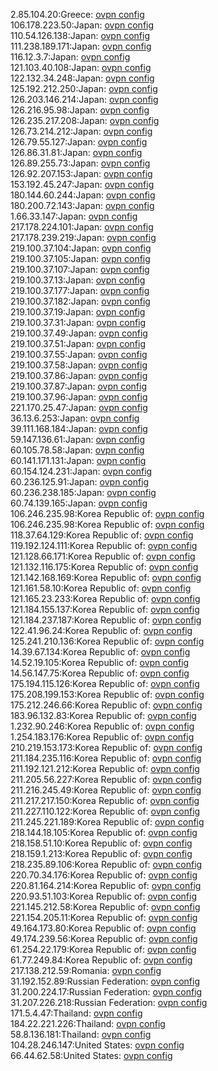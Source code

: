 2.85.104.20:Greece: [ovpn config](vpn/2_85_104_20.ovpn)  
106.178.223.50:Japan: [ovpn config](vpn/106_178_223_50.ovpn)  
110.54.126.138:Japan: [ovpn config](vpn/110_54_126_138.ovpn)  
111.238.189.171:Japan: [ovpn config](vpn/111_238_189_171.ovpn)  
116.12.3.7:Japan: [ovpn config](vpn/116_12_3_7.ovpn)  
121.103.40.108:Japan: [ovpn config](vpn/121_103_40_108.ovpn)  
122.132.34.248:Japan: [ovpn config](vpn/122_132_34_248.ovpn)  
125.192.212.250:Japan: [ovpn config](vpn/125_192_212_250.ovpn)  
126.203.146.214:Japan: [ovpn config](vpn/126_203_146_214.ovpn)  
126.216.95.98:Japan: [ovpn config](vpn/126_216_95_98.ovpn)  
126.235.217.208:Japan: [ovpn config](vpn/126_235_217_208.ovpn)  
126.73.214.212:Japan: [ovpn config](vpn/126_73_214_212.ovpn)  
126.79.55.127:Japan: [ovpn config](vpn/126_79_55_127.ovpn)  
126.86.31.81:Japan: [ovpn config](vpn/126_86_31_81.ovpn)  
126.89.255.73:Japan: [ovpn config](vpn/126_89_255_73.ovpn)  
126.92.207.153:Japan: [ovpn config](vpn/126_92_207_153.ovpn)  
153.192.45.247:Japan: [ovpn config](vpn/153_192_45_247.ovpn)  
180.144.60.244:Japan: [ovpn config](vpn/180_144_60_244.ovpn)  
180.200.72.143:Japan: [ovpn config](vpn/180_200_72_143.ovpn)  
1.66.33.147:Japan: [ovpn config](vpn/1_66_33_147.ovpn)  
217.178.224.101:Japan: [ovpn config](vpn/217_178_224_101.ovpn)  
217.178.239.219:Japan: [ovpn config](vpn/217_178_239_219.ovpn)  
219.100.37.104:Japan: [ovpn config](vpn/219_100_37_104.ovpn)  
219.100.37.105:Japan: [ovpn config](vpn/219_100_37_105.ovpn)  
219.100.37.107:Japan: [ovpn config](vpn/219_100_37_107.ovpn)  
219.100.37.13:Japan: [ovpn config](vpn/219_100_37_13.ovpn)  
219.100.37.177:Japan: [ovpn config](vpn/219_100_37_177.ovpn)  
219.100.37.182:Japan: [ovpn config](vpn/219_100_37_182.ovpn)  
219.100.37.19:Japan: [ovpn config](vpn/219_100_37_19.ovpn)  
219.100.37.31:Japan: [ovpn config](vpn/219_100_37_31.ovpn)  
219.100.37.49:Japan: [ovpn config](vpn/219_100_37_49.ovpn)  
219.100.37.51:Japan: [ovpn config](vpn/219_100_37_51.ovpn)  
219.100.37.55:Japan: [ovpn config](vpn/219_100_37_55.ovpn)  
219.100.37.58:Japan: [ovpn config](vpn/219_100_37_58.ovpn)  
219.100.37.86:Japan: [ovpn config](vpn/219_100_37_86.ovpn)  
219.100.37.87:Japan: [ovpn config](vpn/219_100_37_87.ovpn)  
219.100.37.96:Japan: [ovpn config](vpn/219_100_37_96.ovpn)  
221.170.25.47:Japan: [ovpn config](vpn/221_170_25_47.ovpn)  
36.13.6.253:Japan: [ovpn config](vpn/36_13_6_253.ovpn)  
39.111.168.184:Japan: [ovpn config](vpn/39_111_168_184.ovpn)  
59.147.136.61:Japan: [ovpn config](vpn/59_147_136_61.ovpn)  
60.105.78.58:Japan: [ovpn config](vpn/60_105_78_58.ovpn)  
60.141.171.131:Japan: [ovpn config](vpn/60_141_171_131.ovpn)  
60.154.124.231:Japan: [ovpn config](vpn/60_154_124_231.ovpn)  
60.236.125.91:Japan: [ovpn config](vpn/60_236_125_91.ovpn)  
60.236.238.185:Japan: [ovpn config](vpn/60_236_238_185.ovpn)  
60.74.139.165:Japan: [ovpn config](vpn/60_74_139_165.ovpn)  
106.246.235.98:Korea Republic of: [ovpn config](vpn/106_246_235_98.ovpn)  
106.246.235.98:Korea Republic of: [ovpn config](vpn/106_246_235_98.ovpn)  
118.37.64.129:Korea Republic of: [ovpn config](vpn/118_37_64_129.ovpn)  
119.192.124.111:Korea Republic of: [ovpn config](vpn/119_192_124_111.ovpn)  
121.128.66.171:Korea Republic of: [ovpn config](vpn/121_128_66_171.ovpn)  
121.132.116.175:Korea Republic of: [ovpn config](vpn/121_132_116_175.ovpn)  
121.142.168.169:Korea Republic of: [ovpn config](vpn/121_142_168_169.ovpn)  
121.161.58.10:Korea Republic of: [ovpn config](vpn/121_161_58_10.ovpn)  
121.165.23.233:Korea Republic of: [ovpn config](vpn/121_165_23_233.ovpn)  
121.184.155.137:Korea Republic of: [ovpn config](vpn/121_184_155_137.ovpn)  
121.184.237.187:Korea Republic of: [ovpn config](vpn/121_184_237_187.ovpn)  
122.41.96.24:Korea Republic of: [ovpn config](vpn/122_41_96_24.ovpn)  
125.241.210.136:Korea Republic of: [ovpn config](vpn/125_241_210_136.ovpn)  
14.39.67.134:Korea Republic of: [ovpn config](vpn/14_39_67_134.ovpn)  
14.52.19.105:Korea Republic of: [ovpn config](vpn/14_52_19_105.ovpn)  
14.56.147.75:Korea Republic of: [ovpn config](vpn/14_56_147_75.ovpn)  
175.194.115.126:Korea Republic of: [ovpn config](vpn/175_194_115_126.ovpn)  
175.208.199.153:Korea Republic of: [ovpn config](vpn/175_208_199_153.ovpn)  
175.212.246.66:Korea Republic of: [ovpn config](vpn/175_212_246_66.ovpn)  
183.96.132.83:Korea Republic of: [ovpn config](vpn/183_96_132_83.ovpn)  
1.232.90.246:Korea Republic of: [ovpn config](vpn/1_232_90_246.ovpn)  
1.254.183.176:Korea Republic of: [ovpn config](vpn/1_254_183_176.ovpn)  
210.219.153.173:Korea Republic of: [ovpn config](vpn/210_219_153_173.ovpn)  
211.184.235.116:Korea Republic of: [ovpn config](vpn/211_184_235_116.ovpn)  
211.192.121.212:Korea Republic of: [ovpn config](vpn/211_192_121_212.ovpn)  
211.205.56.227:Korea Republic of: [ovpn config](vpn/211_205_56_227.ovpn)  
211.216.245.49:Korea Republic of: [ovpn config](vpn/211_216_245_49.ovpn)  
211.217.217.150:Korea Republic of: [ovpn config](vpn/211_217_217_150.ovpn)  
211.227.110.122:Korea Republic of: [ovpn config](vpn/211_227_110_122.ovpn)  
211.245.221.189:Korea Republic of: [ovpn config](vpn/211_245_221_189.ovpn)  
218.144.18.105:Korea Republic of: [ovpn config](vpn/218_144_18_105.ovpn)  
218.158.51.10:Korea Republic of: [ovpn config](vpn/218_158_51_10.ovpn)  
218.159.1.213:Korea Republic of: [ovpn config](vpn/218_159_1_213.ovpn)  
218.235.89.106:Korea Republic of: [ovpn config](vpn/218_235_89_106.ovpn)  
220.70.34.176:Korea Republic of: [ovpn config](vpn/220_70_34_176.ovpn)  
220.81.164.214:Korea Republic of: [ovpn config](vpn/220_81_164_214.ovpn)  
220.93.51.103:Korea Republic of: [ovpn config](vpn/220_93_51_103.ovpn)  
221.145.212.58:Korea Republic of: [ovpn config](vpn/221_145_212_58.ovpn)  
221.154.205.11:Korea Republic of: [ovpn config](vpn/221_154_205_11.ovpn)  
49.164.173.80:Korea Republic of: [ovpn config](vpn/49_164_173_80.ovpn)  
49.174.239.56:Korea Republic of: [ovpn config](vpn/49_174_239_56.ovpn)  
61.254.22.179:Korea Republic of: [ovpn config](vpn/61_254_22_179.ovpn)  
61.77.249.84:Korea Republic of: [ovpn config](vpn/61_77_249_84.ovpn)  
217.138.212.59:Romania: [ovpn config](vpn/217_138_212_59.ovpn)  
31.192.152.89:Russian Federation: [ovpn config](vpn/31_192_152_89.ovpn)  
31.200.224.17:Russian Federation: [ovpn config](vpn/31_200_224_17.ovpn)  
31.207.226.218:Russian Federation: [ovpn config](vpn/31_207_226_218.ovpn)  
171.5.4.47:Thailand: [ovpn config](vpn/171_5_4_47.ovpn)  
184.22.221.226:Thailand: [ovpn config](vpn/184_22_221_226.ovpn)  
58.8.136.181:Thailand: [ovpn config](vpn/58_8_136_181.ovpn)  
104.28.246.147:United States: [ovpn config](vpn/104_28_246_147.ovpn)  
66.44.62.58:United States: [ovpn config](vpn/66_44_62_58.ovpn)  
